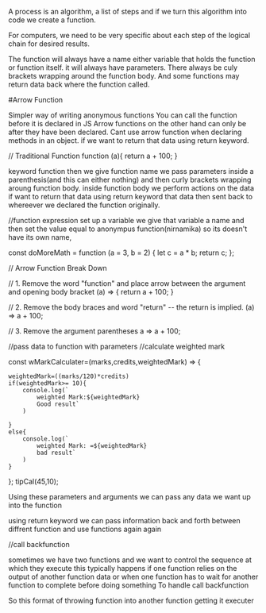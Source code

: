 A process is an algorithm, a list of steps and if we turn this algorithm into code we create a function.

For computers, we need to be very specific about each step of the logical chain for desired results.

The function will always have a name either variable that holds the function or function itself.
it will always have parameters.
There always be culy brackets wrapping around the function body.
And some functions may return data back where the function called.

#Arrow Function

Simpler way of writing anonymous functions
You can call the function before it is declared in JS
Arrow functions on the other hand can only be after they have been declared.
Cant use arrow function when declaring methods in an object.
if we want to return that data using return keyword.

// Traditional Function
function (a){
return a + 100;
}

keyword function then we give function name we pass parameters inside a parenthesis(and this can either nothing)
and then curly brackets wrapping aroung function body.
inside function body we perform actions on the data
if want to return that data using return keyword that data then sent back to whereever we declared the function originally.

//function expression
set up a variable we give that variable a name and then set the value equal to anonympus function(nirnamika) so its doesn't have its own name,

const doMoreMath = function (a = 3, b = 2) {
let c = a \* b;
return c;
};

// Arrow Function Break Down

// 1. Remove the word "function" and place arrow between the argument and opening body bracket
(a) => {
return a + 100;
}

// 2. Remove the body braces and word "return" -- the return is implied.
(a) => a + 100;

// 3. Remove the argument parentheses
a => a + 100;

//pass data to function with parameters
//calculate weighted mark

const wMarkCalculater=(marks,credits,weightedMark) => {

    weightedMark=((marks/120)*credits)
    if(weightedMark>= 10){
        console.log(`
            weighted Mark:${weightedMark}
            Good result`
        )

    }
    else{
        console.log(`
            weighted Mark: =${weightedMark}
            bad result`
        )
    }

};
tipCal(45,10);

Using these parameters and arguments we can pass any data we want up into the function

using return keyword we can pass information back and forth between diffrent function and use functions again again

//call backfunction

sometimes we have two functions and we want to control the sequence at which they execute this typically happens
if one function relies on the output of another function data
or when one function has to wait for another function to complete before doing something
To handle call backfunction

So this format of throwing function into another function getting it executer
